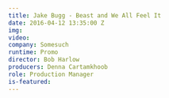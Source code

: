 ```yaml
---
title: Jake Bugg - Beast and We All Feel It
date: 2016-04-12 13:35:00 Z
img: 
video:
company: Somesuch
runtime: Promo
director: Bob Harlow
producers: Denna Cartamkhoob
role: Production Manager
is-featured:
---
```


